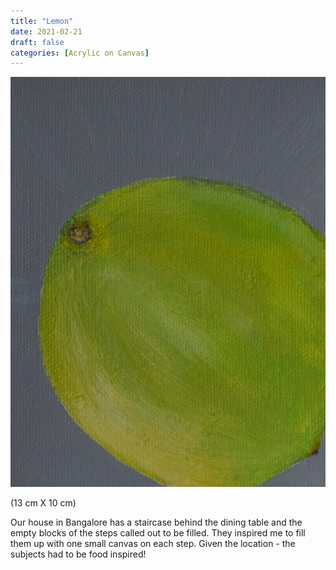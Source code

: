 ```yaml
---
title: "Lemon"
date: 2021-02-21
draft: false
categories: [Acrylic on Canvas]
---
```


![](Lemon.jpg)

(13 cm X 10 cm)

Our house in Bangalore has a staircase behind the dining table and the empty blocks of the steps called out to be filled. They inspired me to fill them up with one small canvas on each step. Given the location - the subjects had to be food inspired!